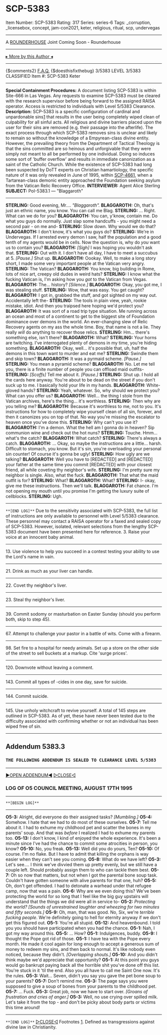 # SCP-5383
Item Number: SCP-5383
Rating: 317
Series: series-6
Tags: _corruption, _licensebox, concept, jam-con2021, keter, religious, ritual, scp, undervegas

---

A [ROUNDERHOUSE](https://twitter.com/rounderhouse) Joint
Coming Soon - Rounderhouse
* * *
[▸ More by this Author ◂](http://www.scp-wiki.net/rounderhouse-s-author-page)
* * *
{$comments2}
[F.A.Q.](https://scp-wiki.wikidot.com/component:info-ayers)
{$doesthisfixthebug}
3/5383 LEVEL 3/5383
CLASSIFIED
Item #: SCP-5383
Keter
* * *
**Special Containment Procedures:** A document listing SCP-5383 is within Site-666 in Las Vegas. Any requests to examine SCP-5383 must be cleared with the research supervisor before being forward to the assigned RAISA operator. Access is restricted to individuals with Level 5/5383 Clearance.
**Description:** SCP-5383 is a specific configuration of cardinal and unpardonable sins[1](javascript:;) that results in the user being completely wiped clean of culpability for all sinful acts. All religious and divine barriers placed upon the user for their sins are removed (e.g. their passage into the afterlife).
The exact process through which SCP-5383 removes sins is unclear and likely to remain so without the knowledge of a Empyrean-class divine entity. However, the prevailing theory from the Department of Tactical Theology is that the sins committed are so heinous and unforgivable that they were simply not meant to all be performed by one individual. Doing so induces some sort of 'buffer overflow' and results in immediate canonization as a saint of the Catholic Church.
While the existence of SCP-5383 had long been suspected by DoTT experts on Christian hamartiology, the specific nature of it was only revealed in June of 1995, within [SCP-4661](/scp-4661), when a Tartarean-class demonic entity approached the Foundation seeking asylum from the Vatican Relic Recovery Office.
**INTERVIEWER:** Agent Alice Sterling
**SUBJECT:** PoI-5383.1 — "Blaggaroth"
* * *
**STERLING:** Good evening, Mr…. _"Blaggaroth"._
**BLAGGAROTH:** Oh, that's just an ethnic name, you know. You can call me Blag.
**STERLING:** … Right. What can we do for you?
**BLAGGAROTH:** You can, y'know, contain me. Do what you guys do normally. Just slap some handcuffs - you might need a second pair - on me and-
**STERLING:** Slow down. Why would we do that?
**BLAGGAROTH:** I don't know, it's what you guys do?
**STERLING:** We're in Undervegas. If I arrested every demon I saw, half the population and a good tenth of my agents would be in cells. Now the question is, why do _you_ want us to contain you?
**BLAGGAROTH:** _[Sigh]_ I was hoping you wouldn't ask that.
**STERLING:** Out with it. I don't have all day, I have to meet a succubus at 5. _[Pause.]_ Shut up.
**BLAGGAROTH:** Oookay. Well, to make a long story short, I made some very important people at the Vatican very angry.
**STERLING:** The Vatican?
**BLAGGAROTH:** You know, big building in Rome, lots of nice art, creepy old dudes in weird hats?
**STERLING:** I know what the fucking Vatican is, I'm asking how you _got_ to the Vatican from Vegas.
**BLAGGAROTH:** The… history?
_[Silence.]_
**BLAGGAROTH:** Okay, you got me, I was stealing stuff.
**STERLING:** Wow, that was easy. You get caught?
**BLAGGAROTH:** I got in, grabbed the stuff, and got sighted on my way out. Accidentally left the-
**STERLING:** The tools in plain view, yeah, rookie mistake, idiot. And then you traipsed here hoping we'd protect you?
**BLAGGAROTH:** It was sort of a road trip type situation. Me running across an ocean and most of a continent to get to the biggest site of Foundation dominance over demons in the world. An ever-changing slew of Relic Recovery agents on my ass the whole time. Boy, that name is not a lie. They really _will_ do anything to recover those relics.
**STERLING:** Hm… there's something else, isn't there?
**BLAGGAROTH:** What?
**STERLING:** Your horns are twitching. I've interrogated plenty of demons in my time, you're hiding something.
**BLAGGAROTH:** Okay, well… it's possible that, uh, half the demons in this town want to murder and eat me?
**STERLING:** Swindle them and skip town?
**BLAGGAROTH:** It was a pyrmaid scheme.
_[Pause.]_
**STERLING:** You mean a pyramid scheme?
**BLAGGAROTH:** No. Let me tell you, there is a finite number of people you can offload maid outfits-
**STERLING:** _[Scoffs]_ Tell me about it.
_[Pause.]_
**STERLING:** Shut up. I hold all the cards here anyway. You're about to be dead on the street if you don't suck up to me. I basically hold your life in my hands.
**BLAGGAROTH:** White-gloved hands?
**STERLING:** Yeah, whatever. So, why should we protect you? What can you offer us?
**BLAGGAROTH:** Well… the thing I stole from the Vatican archives, here's the thing… it's worthless.
**STERLING:** Then why are you telling me?
**BLAGGAROTH:** Because it's worthless to me, not to you. It's instructions for how to completely wipe yourself clean of all sin, forever, and then it canonizes you on top of that. No way you're missing the escalator to heaven once you've done this.
**STERLING:** Why can't you use it?
**BLAGGAROTH:** I'm a demon. What the hell am I gonna do in heaven? Sip communion wine and check out the hot nuns?
**STERLING:** Touche. Hmm… what's the catch?
**BLAGGAROTH:** What catch?
**STERLING:** There's always a catch.
**BLAGGAROTH:** … Okay, so maybe the instructions are a little… harsh. Difficult to stomach, you know. But it's sin, you're overloading your personal sin counter! Of course it's gonna be ugly!
**STERLING:** How ugly are we talking?
**BLAGGAROTH:** Well you have to [REDACTED] and [REDACTED] your father at the same time you commit [REDACTED] with your closest friend, all while coveting thy neighbor's wife.
**STERLING:** I'm pretty sure my neighbor is single. Also, what the fuck.
**BLAGGAROTH:** That what the maid outfit is for?
**STERLING:** What?
**BLAGGAROTH:** What?
**STERLING:** I- okay, give me these instructions. Then we'll talk.
**BLAGGAROTH:** Fat chance. I'm not opening my mouth until you promise I'm getting the luxury suite of cellblocks.
**STERLING:** Ugh.
* * *
`**[END LOG]**`
Due to the sensitivity associated with SCP-5383, the full list of instructions are only available to personnel with Level 5/5383 clearance. These personnel may contact a RAISA operator for a faxed and sealed copy of SCP-5383. However, isolated, relevant selections from the lengthy SCP-5383 document have been presented here for reference.
3\. Raise your voice at an innocent baby animal.
* * *
13\. Use violence to help you succeed in a contest testing your ability to use the Lord's name in vain.
* * *
21\. Drink as much as your liver can handle.
* * *
22\. Covet thy neighbor's liver.
* * *
23\. Steal thy neighbor's liver.
* * *
39\. Commit sodomy or masturbation on Easter Sunday (should you perform both, skip to step 45).
* * *
67\. Attempt to challenge your pastor in a battle of wits. Come with a firearm.
* * *
98\. Set fire to a hospital for needy animals. Set up a store on the other side of the street to sell buckets at a markup. Cite 'surge prices'.
* * *
120\. Downvote without leaving a comment.
* * *
143\. Commit all types of -cides in one day, save for suicide.
* * *
144\. Commit suicide.
* * *
145\. Use unholy witchcraft to revive yourself.
A total of 145 steps are outlined in SCP-5383. As of yet, these have never been tested due to the difficulty associated with confirming whether or not an individual has been wiped free of sin.
* * *
## Addendum 5383.3
### `THE FOLLOWING ADDENDUM IS SEALED TO CLEARANCE LEVEL 5/5383`
* * *
[▶OPEN ADDENDUM◀](javascript:;)
[▷CLOSE◁](javascript:;)
### LOG OF O5 COUNCIL MEETING, AUGUST 17TH 1995
* * *
`**[BEGIN LOG]**`
* * *
**O5-3:** Alright, did everyone do their assigned tasks?
_[Mumbling.]_
**O5-4:** Somehow. I hate that we had to do most of these ourselves.
**O5-7:** Tell me about it. I had to exhume my childhood pet and scatter the bones in my parents' soup. And that was _before_ I realized I had to exhume my parents too.
**O5-13:** I don't know, I kind of enjoyed the whole experience. It's been a minute since I've had the chance to commit some atrocities in person, you know?
**O5-10:** No, you freak.
**O5-13:** Well did you do yours, Ten?
**O5-10:** Of course. I'm no flake. But I have to admit that killing the orphans is way easier when they can't see you coming.
**O5-8:** What do we have left?
**O5-3:** Let's see…. I think we've divvied them up pretty evenly, but we still have a couple left. Should probably assign them to who can tackle them best.
**O5-7:** Oh so now that matters, but not when I got the parental bone soup task. Couldn't have gotten someone with alive parents for that one, huh?
**O5-5:** Oh, don't get offended. I had to detonate a warhead under that refugee camp, now that was a pain.
**O5-6:** Why are we even doing this? We've been protecting the world for so long that I feel like the big guy upstairs will understand that the things we did were all in service to-
**O5-2:** _Protecting the world?_
_[Sounds of unrestrained laughter and wheezing for two minutes and fifty seconds.]_
**O5-9:** Oh, man, that was good. No, Six, we're _terrible fucking people_. We're definitely going to hell for eternity anyway if we don't get this figured out.
**O5-1:** You're all stupid.
**O5-12:** And heavenbound. I told you you should have participated when you had the chance.
**O5-1:** Nah, I got my way around this.
**O5-5:** … How?
**O5-1:** Indulgences, buddy.
**O5-9:** I thought the Pope got rid of those.
**O5-1:** I have tea with the Pope every month. He made it cool again for long enough to accept a generous sum of money to redeem my sins, and then back to normal. It's like nobody even noticed, because they didn't.
_[Overlapping shouts.]_
**O5-10:** And you didn't think maybe we'd appreciate that opportunity?
**O5-1:** At this point you guys would go bankrupt paying back all the horrible shit you've done off this list. You're stuck in it 'til the end. Also you all have to call me Saint One now. It's the rules.
**O5-3:** Wait… Seven, didn't you say you gave the pet bone soup to your parents?
**O5-7:** Don't remind me.
**O5-3:** The page says you were supposed to give a soup of bones from your parents to the childhood pet.
**O5-7:** … Fuck.
**O5-3:** Great job, now we have to start over.
_[Groans of frustration and cries of anger.]_
**O5-3:** Well, no use crying over spilled milk. Let's take it from the top - and don't be picky about body parts or victims this time around!
* * *
`**[END LOG]**`
[▷CLOSE◁](javascript:;)
Footnotes
[1](javascript:;). Defined as transgressions against divine law in Christianity.